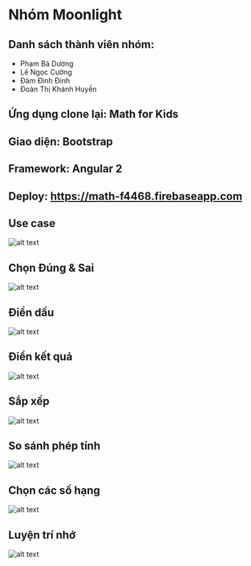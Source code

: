 # Nhóm Moonlight

## Danh sách thành viên nhóm:

* Phạm Bá Dương
* Lê Ngọc Cường
* Đàm Đình Đinh
* Đoàn Thị Khánh Huyền

## Ứng dụng clone lại: Math for Kids

## Giao diện: Bootstrap
## Framework: Angular 2

## Deploy: https://math-f4468.firebaseapp.com

## Use case 
![alt text](https://s3-ap-southeast-1.amazonaws.com/kipalog.com/loup72rw3h_blob)

## Chọn Đúng & Sai
![alt text](https://s3-ap-southeast-1.amazonaws.com/kipalog.com/b0m1hnpcz2_blob)

## Điền dấu
![alt text](https://s3-ap-southeast-1.amazonaws.com/kipalog.com/whm2pqj180_blob)

## Điền kết quả
![alt text](https://s3-ap-southeast-1.amazonaws.com/kipalog.com/g2etieqojm_blob)

## Sắp xếp
![alt text](https://s3-ap-southeast-1.amazonaws.com/kipalog.com/8r92o7euff_blob)

## So sánh phép tính
![alt text](https://s3-ap-southeast-1.amazonaws.com/kipalog.com/lfjjoahxe2_blob)

## Chọn các số hạng
![alt text](https://s3-ap-southeast-1.amazonaws.com/kipalog.com/1ogusfzskl_blob)

## Luyện trí nhớ
![alt text](https://s3-ap-southeast-1.amazonaws.com/kipalog.com/ykff111jp4_blob)


